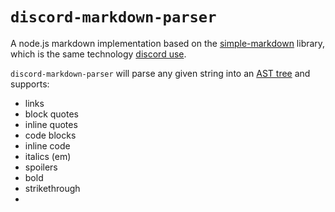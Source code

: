 # `discord-markdown-parser`
A node.js markdown implementation based on the [simple-markdown](https://github.com/Khan/simple-markdown) library, which is the same technology [discord use](https://discord.com/blog/how-discord-renders-rich-messages-on-the-android-app).

`discord-markdown-parser` will parse any given string into an [AST tree](https://en.wikipedia.org/wiki/Abstract_syntax_tree) and supports:
- links
- block quotes
- inline quotes
- code blocks
- inline code
- italics (em)
- spoilers
- bold
- strikethrough
- 